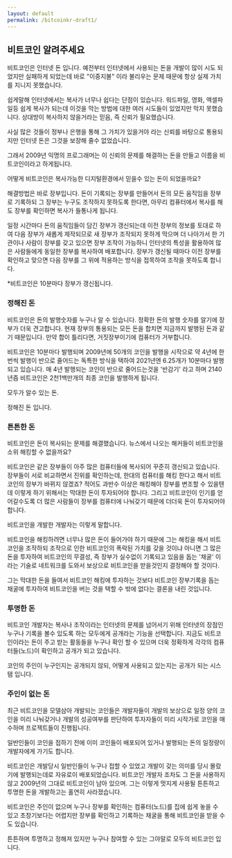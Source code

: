 ```yaml
---
layout: default
permalink: /bitcoinkr-draft1/
---
```

## 비트코인 알려주세요

비트코인은 인터넷 돈 입니다.  예전부터 인터넷에서 사용되는 돈을 개발이 많이 시도 되었지만 실패하게 되었는데 바로 "이중지불" 이라 불리우는 문제 때문에 항상 실제 가치를 지니지 못했습니다.

쉽게말해 인터넷에서는 복사가 너무나 쉽다는 단점이 있습니다.  워드파일, 영화, 엑셀파일등 쉽게 복사가 되는데 이것을 막는 방법에 대한 여러 시도들이 있었지만 막지 못했습니다.  상대방이 복사하지 않을거라는 믿음, 즉 신뢰가 필요했습니다.

사실 많은 것들이 정부나 은행을 통해 그 가치가 있을거야 라는 신뢰를 바탕으로 통용되지만 인터넷 돈은 그것을 보장해 줄수 없었습니다.

그래서 2009년 익명의 프로그래머는 이 신뢰의 문제를 해결하는 돈을 만들고 이름을 비트코인이라고 하게됩니다.

어떻게 비트코인은 복사가능한 디지털환경에서 믿을수 있는 돈이 되었을까요?

해결방법은 바로 장부입니다. 돈이 기록되는 장부를 만들어서 돈의 모든 움직임을 장부로 기록하되 그 장부는 누구도 조작하지 못하도록 한다면, 아무리 컴퓨터에서 복사를 해도 장부를 확인하면 복사가 들통나게 됩니다.

일정 시간마다 돈의 움직임들이 담긴 장부가 갱신되는데 이전 장부의 정보를 토대로 하여 다음 장부가 새롭게 제작되므로 새 장부가 조작되지 못하게 막으며 더 나아가서 한 기관이나 사람이 장부를 갖고 있으면 장부 조작이 가능하니 인터넷의 특성을 활용하여 많은 사람들에게 동일한 장부를 복사하여 배포합니다.  장부가 갱신될 때마다 이전 장부를 확인하고 맞으면 다음 장부를 그 위에 적용하는 방식을 접목하여 조작을 못하도록 합니다.

*비트코인은 10분마다 장부가 갱신됩니다.

### 정해진 돈
비트코인은 돈의 발행숫자를 누구나 알 수 있습니다.  정확한 돈의 발행 숫자를 알기에 장부가 더욱 견고합니다.  현재 장부의 통용되는 모든 돈을 합치면 지금까지 발행된 돈과 같기 때문입니다.  만약 합이 틀리다면, 거짓장부이기에 컴퓨터가 거부합니다.

비트코인은 10분마다 발행되며 2009년에 50개의 코인을 발행을 시작으로 약 4년에 한번씩 발행이 반으로 줄어드는 독특한 방식을 택하여 2021년엔 6.25개가 10분마다 발행되고 있습니다. 매 4년 발행되는 코인이 반으로 줄어드는것을 '반감기' 라고 하며 2140년즘 비트코인은 2천1백만개의 최종 코인을 발행하게 됩니다.

모두가 알수 있는 돈.  

정해진 돈 입니다.

### 튼튼한 돈
비트코인은 돈이 복사되는 문제를 해결했습니다.  뉴스에서 나오는 해커들이 비트코인을 소위 해킹할 수 없을까요?

비트코인은 같은 장부들이 아주 많은 컴퓨터들에 복사되어 꾸준히 갱신되고 있습니다.  장부들이 서로 비교하면서 진위를 확인하는데, 한대의 컴퓨터를 해킹 한다고 해서 비트코인의 장부가 바뀌지 않겠죠?  적어도 과반수 이상은 해킹해야 장부를 변조할 수 있을텐데 이렇게 하기 위해서는 막대한 돈이 투자되어야 합니다.  그리고 비트코인이 인기를 얻어갈수도록 더 많은 사람들이 장부를 컴퓨터에 나눠갖기 때문에 더더욱 돈이 투자되어야 합니다.

비트코인을 개발한 개발자는 이렇게 말합니다.

비트코인을 해킹하려면 너무나 많은 돈이 들어가야 하기 때문에 그는 해킹을 해서 비트코인을 조작하되 조작으로 인한 비트코인의 폭락된 가치를 갖을 것이냐 아니면 그 많은 돈을 투자하여 비트코인의 무결성, 즉 장부가 실수없이 기록되고 있음을 돕는 '채굴' 이라는 기술로 네트워크를 도와서 보상으로 비트코인을 받을것인지 결정해야 할 것이다.

그는 막대한 돈을 들여서 비트코인 해킹에 투자하는 것보다 비트코인 장부기록을 돕는 채굴에 투자하여 비트코인을 버는 것을 택할 수 밖에 없다는 결론을 내린 것입니다.

### 투명한 돈
비트코인 개발자는 복사나 조작이라는 인터넷의 문제를 넘어서기 위해 인터넷의 장점인 누구나 기록을 볼수 있도록 하는 모두에게 공개라는 기능을 선택합니다.  지금도 비트코인이라는 돈이 주고 받는 활동들을 누구나 확인 할 수 있으며 더욱 정확하게 각각의 컴퓨터들(노드)이 확인하고 공개가 되고 있습니다.

코인의 주인이 누구인지는 공개되지 않되, 어떻게 사용되고 있는지는 공개가 되는 시스탬 입니다.

### 주인이 없는 돈
최근 비트코인을 모델삼아 개발되는 코인들은 개발자들이 개발의 보상으로 일정 양의 코인을 미리 나눠갖거나 개발의 성공여부를 판단하여 투자자들이 미리 시작가로 코인을 매수하며 프로젝트들이 진행됩니다.

일반인들이 코인을 접하기 전에 이미 코인들이 배포되어 있거나 발행되는 돈의 일정량이 개발자에게 가기도 합니다.

비트코인은 개발당시 일반인들이 누구나 접할 수 있었고 개발이 갖는 의미를 당시 몰랐기에 발행되는데로 자유로이 배포되었습니다.  비트코인 개발자 조차도 그 돈을 사용하지 않고 2009년의 그대로 비트코인이 남아 있으며.  그는 이렇게 멋지게 사용될 튼튼하고 투명한 돈을 개발하고는 홀연히 사라졌습니다.

비트코인은 주인이 없으며 누구나 장부를 확인하는 컴퓨터(노드)를 집에 쉽게 놓을 수 있고 초창기보다는 어렵지만 장부를 확인하고 기록하는 채굴을 통해 비트코인을 받을 수도 있습니다.  

튼튼하며 투명하고 정해져 있지만 누구나 참여할 수 있는
그야말로 모두의 비트코인 입니다.
